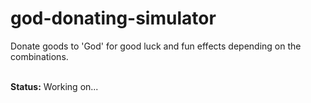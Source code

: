 # god-donating-simulator
Donate goods to 'God' for good luck and fun effects depending on the combinations. <br> <br>

**Status:** Working on... <br>
